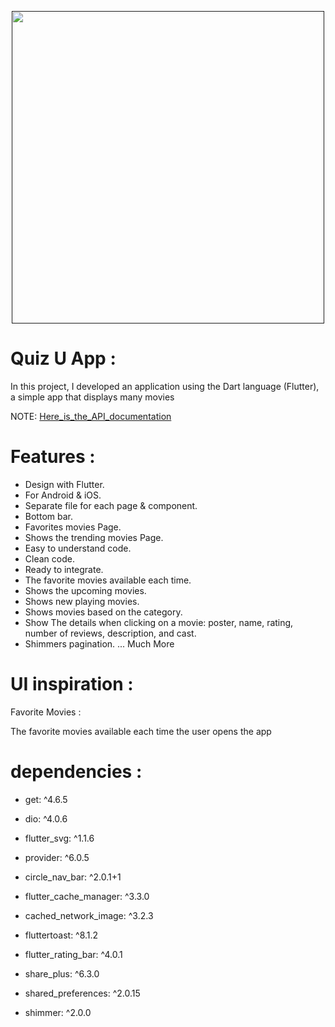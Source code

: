 <p align="center">
    <a href="">
        <img src="./example/poster.png" height="500px">
    </a>
</p>

# Quiz U App :

In this project, I developed an application using the Dart language (Flutter), a simple app that displays many movies

NOTE: [Here_is_the_API_documentation](https://developers.themoviedb.org/3/movies/get-movie-details)

# Features :

 - Design with Flutter.
 - For Android & iOS.
 - Separate file for each page & component.
 - Bottom bar.
 - Favorites movies Page.
 - Shows the trending movies Page.
 - Easy to understand code.
 - Clean code.
 - Ready to integrate.
 - The favorite movies available each time.
 - Shows the upcoming movies.
 - Shows new playing movies.
 - Shows movies based on the category.
 - Show The details when clicking on a movie: poster, name, rating, number of reviews, description, and cast.
 - Shimmers pagination.
    ... Much More

# UI inspiration :


Favorite Movies :

The favorite movies available each time the user opens the app
<!-- 
- [Quiz App UI Design](https://www.behance.net/gallery/110674751/Quiz-App-UI-Design/modules/633351579)
- [Queezy - Leaderboard, Answers Result, User Profile](https://dribbble.com/shots/17726071-Queezy-Leaderboard-Answers-Result-User-Profile?utm_source=Clipboard_Shot&utm_campaign=illiyinstudio&utm_content=Queezy%20-%20Leaderboard%2C%20Answers%20Result%2C%20User%20Profile&utm_medium=Social_Share) -->

# dependencies :

- get: ^4.6.5

- dio: ^4.0.6

- flutter_svg: ^1.1.6

- provider: ^6.0.5

- circle_nav_bar: ^2.0.1+1

- flutter_cache_manager: ^3.3.0

- cached_network_image: ^3.2.3

- fluttertoast: ^8.1.2

- flutter_rating_bar: ^4.0.1

- share_plus: ^6.3.0

- shared_preferences: ^2.0.15

- shimmer: ^2.0.0

